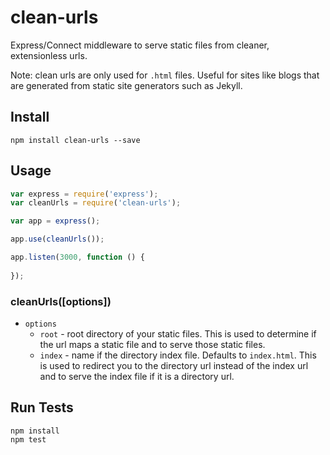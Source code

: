 # clean-urls

Express/Connect middleware to serve static files from cleaner, extensionless urls.

Note: clean urls are only used for `.html` files. Useful for sites like blogs that are generated from static site generators such as Jekyll.

## Install

```
npm install clean-urls --save
```

## Usage

```js
var express = require('express');
var cleanUrls = require('clean-urls');

var app = express();

app.use(cleanUrls());

app.listen(3000, function () {
  
});
```

### cleanUrls([options])

* `options`
  * `root` - root directory of your static files. This is used to determine if the url maps a static file and to serve those static files.
  * `index` - name if the directory index file. Defaults to `index.html`. This is used to redirect you to the directory url instead of the index url and to serve the index file if it is a directory url.

## Run Tests

```
npm install
npm test
```
